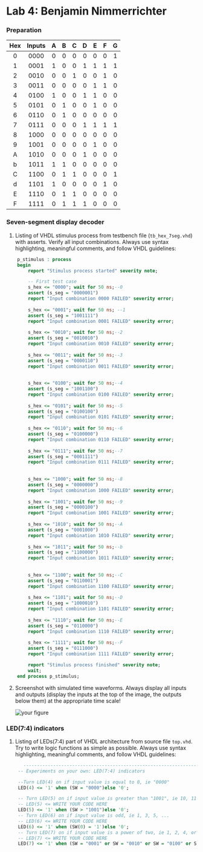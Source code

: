 # Lab 4: Benjamin Nimmerrichter

### Preparation

   | **Hex** | **Inputs** | **A** | **B** | **C** | **D** | **E** | **F** | **G** |
   | :-: | :-: | :-: | :-: | :-: | :-: | :-: | :-: | :-: |
   | 0 | 0000 | 0 | 0 | 0 | 0 | 0 | 0 | 1 |
   | 1 | 0001 | 1 | 0 | 0 | 1 | 1 | 1 | 1 |
   | 2 | 0010 | 0 | 0 | 1 | 0 | 0 | 1 | 0 |
   | 3 | 0011 | 0 | 0 | 0 | 0 | 1 | 1 | 0 |
   | 4 | 0100 | 1 | 0 | 0 | 1 | 1 | 0 | 0 |
   | 5 | 0101 | 0 | 1 | 0 | 0 | 1 | 0 | 0 |
   | 6 | 0110 | 0 | 1 | 0 | 0 | 0 | 0 | 0 |
   | 7 | 0111 | 0 | 0 | 0 | 1 | 1 | 1 | 1 |
   | 8 | 1000 | 0 | 0 | 0 | 0 | 0 | 0 | 0 |
   | 9 | 1001 | 0 | 0 | 0 | 0 | 1 | 0 | 0 |
   | A | 1010 | 0 | 0 | 0 | 1 | 0 | 0 | 0 |
   | b | 1011 | 1 | 1 | 0 | 0 | 0 | 0 | 0 |
   | C | 1100 | 0 | 1 | 1 | 0 | 0 | 0 | 1 |
   | d | 1101 | 1 | 0 | 0 | 0 | 0 | 1 | 0 |
   | E | 1110 | 0 | 1 | 1 | 0 | 0 | 0 | 0 |
   | F | 1111 | 0 | 1 | 1 | 1 | 0 | 0 | 0 |
   
### Seven-segment display decoder

1. Listing of VHDL stimulus process from testbench file (`tb_hex_7seg.vhd`) with asserts. Verify all input combinations. Always use syntax highlighting, meaningful comments, and follow VHDL guidelines:

```vhdl
    p_stimulus : process
    begin
        report "Stimulus process started" severity note;

        -- First test case
        s_hex <= "0000"; wait for 50 ns;--0
        assert (s_seg = "0000001")
        report "Input combination 0000 FAILED" severity error;
        
        s_hex <= "0001"; wait for 50 ns; --1
        assert (s_seg = "1001111")
        report "Input combination 0001 FAILED" severity error;
        
        s_hex <= "0010"; wait for 50 ns;--2
        assert (s_seg = "0010010")
        report "Input combination 0010 FAILED" severity error;
        
        s_hex <= "0011"; wait for 50 ns;--3
        assert (s_seg = "0000110")
        report "Input combination 0011 FAILED" severity error;
        
        
        s_hex <= "0100"; wait for 50 ns;--4
        assert (s_seg = "1001100")
        report "Input combination 0100 FAILED" severity error;
        
        s_hex <= "0101"; wait for 50 ns;--5
        assert (s_seg = "0100100")
        report "Input combination 0101 FAILED" severity error;
        
        s_hex <= "0110"; wait for 50 ns;--6
        assert (s_seg = "0100000")
        report "Input combination 0110 FAILED" severity error;
        
        s_hex <= "0111"; wait for 50 ns;--7
        assert (s_seg = "0001111")
        report "Input combination 0111 FAILED" severity error;
        
        
        s_hex <= "1000"; wait for 50 ns;--8
        assert (s_seg = "0000000")
        report "Input combination 1000 FAILED" severity error;        
        
        s_hex <= "1001"; wait for 50 ns;--9
        assert (s_seg = "0000100")
        report "Input combination 1001 FAILED" severity error;
        
        s_hex <= "1010"; wait for 50 ns;--A
        assert (s_seg = "0001000")
        report "Input combination 1010 FAILED" severity error;
        
        s_hex <= "1011"; wait for 50 ns;--b
        assert (s_seg = "1100000")
        report "Input combination 1011 FAILED" severity error;
                
        
        s_hex <= "1100"; wait for 50 ns;--C
        assert (s_seg = "0110001")
        report "Input combination 1100 FAILED" severity error;        
        
        s_hex <= "1101"; wait for 50 ns;--D
        assert (s_seg = "1000010")
        report "Input combination 1101 FAILED" severity error;
        
        s_hex <= "1110"; wait for 50 ns;--E
        assert (s_seg = "0110000")
        report "Input combination 1110 FAILED" severity error;
        
        s_hex <= "1111"; wait for 50 ns;--F
        assert (s_seg = "0111000")
        report "Input combination 1111 FAILED" severity error;

        report "Stimulus process finished" severity note;
        wait;
    end process p_stimulus;
```

2. Screenshot with simulated time waveforms. Always display all inputs and outputs (display the inputs at the top of the image, the outputs below them) at the appropriate time scale!

   ![your figure](images/figure.úng)

### LED(7:4) indicators

1. Listing of LEDs(7:4) part of VHDL architecture from source file `top.vhd`. Try to write logic functions as simple as possible. Always use syntax highlighting, meaningful comments, and follow VHDL guidelines:

   ```vhdl
      --------------------------------------------------------------------
    -- Experiments on your own: LED(7:4) indicators

    --Turn LED(4) on if input value is equal to 0, ie "0000"
    LED(4) <= '1' when (SW = "0000")else '0';

    -- Turn LED(5) on if input value is greater than "1001", ie 10, 11, 12, ...
    -- LED(5) <= WRITE YOUR CODE HERE
    LED(5) <= '1' when (SW > "1001")else '0';
    -- Turn LED(6) on if input value is odd, ie 1, 3, 5, ...
    -- LED(6) <= WRITE YOUR CODE HERE
    LED(6) <= '1' when (SW(0) = '1')else '0';
    -- Turn LED(7) on if input value is a power of two, ie 1, 2, 4, or 8
    -- LED(7) <= WRITE YOUR CODE HERE
    LED(7) <= '1' when (SW = "0001" or SW = "0010" or SW = "0100" or SW = "1000")else '0';
   ```







   
